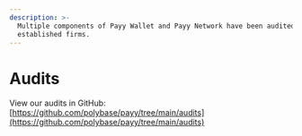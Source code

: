 ```yaml
---
description: >-
  Multiple components of Payy Wallet and Payy Network have been audited by
  established firms.
---
```


# Audits

View our audits in GitHub: [https://github.com/polybase/payy/tree/main/audits](https://github.com/polybase/payy/tree/main/audits)
